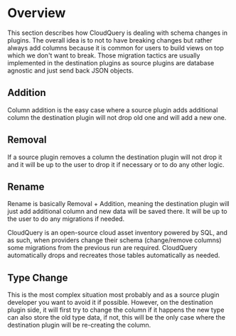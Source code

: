 # Overview

This section describes how CloudQuery is dealing with schema changes in plugins.
The overall idea is to not to have breaking changes but rather always add columns because it is common for users to build views on top which we don't want to break. Those migration tactics are usually implemented in the destination plugins as source plugins are database agnostic and just send back JSON objects.

## Addition

Column addition is the easy case where a source plugin adds additional column the destination plugin will not drop old one and will add a new one.

## Removal

If a source plugin removes a column the destination plugin will not drop it and it will be up to the user to drop it if necessary or to do any other logic.

## Rename

Rename is basically Removal + Addition, meaning the destination plugin will just add additional column and new data will be saved there. It will be up to the user to do any migrations if needed.

CloudQuery is an open-source cloud asset inventory powered by SQL, and as such, when providers change their schema (change/remove columns) some migrations from the previous run are required. CloudQuery automatically drops and recreates those tables automatically as needed.

## Type Change

This is the most complex situation most probably and as a source plugin developer you want to avoid it if possible. However, on the destination plugin side, it will first try to change the column if it happens the new type can also store the old type data, if not, this will be the only case where the destination plugin will be re-creating the column.

